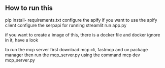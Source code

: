 ## How to run this 
pip install- requirements.txt
configure the apify if you want to use the apify client
configure the serpapi
for running streamlit run app.py

if you want to create a image of this, there is a docker file and docker ignore in it, have a look

to run the mcp server 
first download mcp cli, fastmcp and uv package manager
then run the mcp_server.py using the command mcp dev mcp_server.py